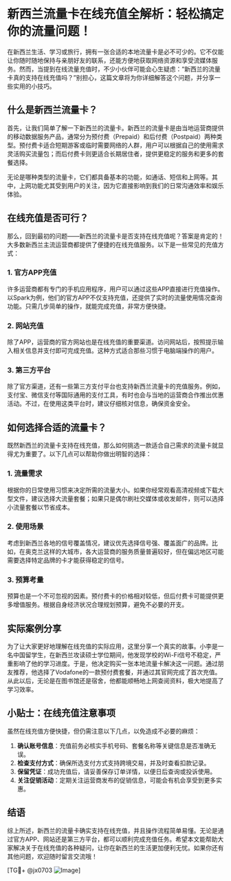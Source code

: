 # 新西兰流量卡在线充值全解析：轻松搞定你的流量问题！

在新西兰生活、学习或旅行，拥有一张合适的本地流量卡是必不可少的。它不仅能让你随时随地保持与亲朋好友的联系，还能方便地获取网络资源和享受流媒体服务。然而，当提到在线流量充值时，不少小伙伴可能会心生疑虑：“新西兰的流量卡真的支持在线充值吗？”别担心，这篇文章将为你详细解答这个问题，并分享一些实用的小技巧。

## 什么是新西兰流量卡？

首先，让我们简单了解一下新西兰的流量卡。新西兰的流量卡是由当地运营商提供的移动数据服务产品，通常分为预付费（Prepaid）和后付费（Postpaid）两种类型。预付费卡适合短期游客或临时需要网络的人群，用户可以根据自己的使用需求灵活购买流量包；而后付费卡则更适合长期居住者，提供更稳定的服务和更多的套餐选择。

无论是哪种类型的流量卡，它们都具备基本的功能，如通话、短信和上网等。其中，上网功能尤其受到用户的关注，因为它直接影响到我们的日常沟通效率和娱乐体验。

## 在线充值是否可行？

那么，回到最初的问题——新西兰的流量卡是否支持在线充值呢？答案是肯定的！大多数新西兰主流运营商都提供了便捷的在线充值服务。以下是一些常见的充值方式：

### 1. 官方APP充值

许多运营商都有专门的手机应用程序，用户可以通过这些APP直接进行充值操作。以Spark为例，他们的官方APP不仅支持充值，还提供了实时的流量使用情况查询功能。只需几步简单的操作，就能完成充值，非常方便快捷。

### 2. 网站充值

除了APP，运营商的官方网站也是在线充值的重要渠道。访问网站后，按照提示输入相关信息并支付即可完成充值。这种方式适合那些习惯于电脑端操作的用户。

### 3. 第三方平台

除了官方渠道，还有一些第三方支付平台也支持新西兰流量卡的充值服务。例如，支付宝、微信支付等国际通用的支付工具，有时也会与当地的运营商合作推出优惠活动。不过，在使用这类平台时，建议仔细核对信息，确保资金安全。

## 如何选择合适的流量卡？

既然新西兰的流量卡支持在线充值，那么如何挑选一款适合自己需求的流量卡就显得尤为重要了。以下几点可以帮助你做出明智的选择：

### 1. 流量需求

根据你的日常使用习惯来决定所需的流量大小。如果你经常观看高清视频或下载大型文件，建议选择大流量套餐；如果只是偶尔刷社交媒体或收发邮件，则可以选择小流量套餐以节省成本。

### 2. 使用场景

考虑到新西兰各地的信号覆盖情况，建议优先选择信号强、覆盖面广的品牌。比如，在奥克兰这样的大城市，各大运营商的服务质量普遍较好，但在偏远地区可能需要选择特定品牌的卡才能获得稳定的信号。

### 3. 预算考量

预算也是一个不可忽视的因素。预付费卡的价格相对较低，但后付费卡可能提供更多增值服务。根据自身经济状况合理规划预算，避免不必要的开支。

## 实际案例分享

为了让大家更好地理解在线充值的实际应用，这里分享一个真实的故事。小李是一名中国留学生，在新西兰攻读硕士学位期间，他发现学校的Wi-Fi信号不稳定，严重影响了他的学习进度。于是，他决定购买一张本地流量卡解决这一问题。通过朋友推荐，他选择了Vodafone的一款预付费套餐，并通过其官网完成了首次充值。从此以后，无论是在图书馆还是宿舍，他都能顺畅地上网查阅资料，极大地提高了学习效率。

## 小贴士：在线充值注意事项

虽然在线充值方便快捷，但仍需注意以下几点，以免造成不必要的麻烦：

1. **确认账号信息**：充值前务必核实手机号码、套餐名称等关键信息是否准确无误。
2. **检查支付方式**：确保所选支付方式支持跨境交易，并及时查看扣款记录。
3. **保留凭证**：成功充值后，请妥善保存订单详情，以便日后查询或投诉使用。
4. **关注促销活动**：定期关注运营商发布的促销信息，可能会有机会享受到更多实惠。

## 结语

综上所述，新西兰的流量卡确实支持在线充值，并且操作流程简单易懂。无论是通过官方APP、网站还是第三方平台，都可以顺利完成充值任务。希望本文能帮助大家解决关于在线充值的各种疑问，让你在新西兰的生活更加便利无忧。如果你还有其他问题，欢迎随时留言交流哦！

[TG💪+ @jx0703 ![Image](https://github.com/user-attachments/assets/dbca1d08-cadb-493c-b0ec-ad6f7a83f270)]